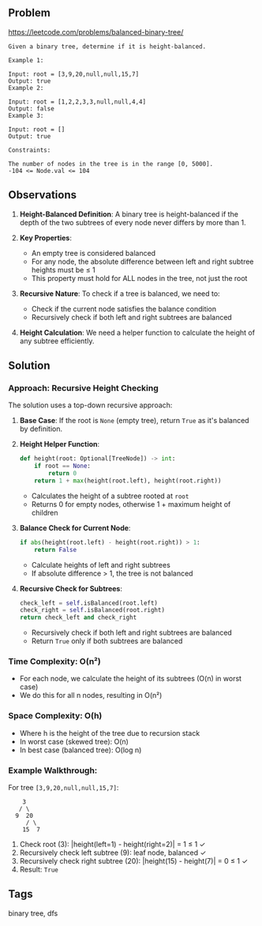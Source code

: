 ## Problem

https://leetcode.com/problems/balanced-binary-tree/

```
Given a binary tree, determine if it is height-balanced.

Example 1:

Input: root = [3,9,20,null,null,15,7]
Output: true
Example 2:

Input: root = [1,2,2,3,3,null,null,4,4]
Output: false
Example 3:

Input: root = []
Output: true

Constraints:

The number of nodes in the tree is in the range [0, 5000].
-104 <= Node.val <= 104
```

## Observations

1. **Height-Balanced Definition**: A binary tree is height-balanced if the depth of the two subtrees of every node never differs by more than 1.

2. **Key Properties**:
   - An empty tree is considered balanced
   - For any node, the absolute difference between left and right subtree heights must be ≤ 1
   - This property must hold for ALL nodes in the tree, not just the root

3. **Recursive Nature**: To check if a tree is balanced, we need to:
   - Check if the current node satisfies the balance condition
   - Recursively check if both left and right subtrees are balanced

4. **Height Calculation**: We need a helper function to calculate the height of any subtree efficiently.

## Solution

### Approach: Recursive Height Checking

The solution uses a top-down recursive approach:

1. **Base Case**: If the root is `None` (empty tree), return `True` as it's balanced by definition.

2. **Height Helper Function**: 
   ```python
   def height(root: Optional[TreeNode]) -> int:
       if root == None:
           return 0
       return 1 + max(height(root.left), height(root.right))
   ```
   - Calculates the height of a subtree rooted at `root`
   - Returns 0 for empty nodes, otherwise 1 + maximum height of children

3. **Balance Check for Current Node**:
   ```python
   if abs(height(root.left) - height(root.right)) > 1:
       return False
   ```
   - Calculate heights of left and right subtrees
   - If absolute difference > 1, the tree is not balanced

4. **Recursive Check for Subtrees**:
   ```python
   check_left = self.isBalanced(root.left)
   check_right = self.isBalanced(root.right)
   return check_left and check_right
   ```
   - Recursively check if both left and right subtrees are balanced
   - Return `True` only if both subtrees are balanced

### Time Complexity: O(n²)
- For each node, we calculate the height of its subtrees (O(n) in worst case)
- We do this for all n nodes, resulting in O(n²)

### Space Complexity: O(h)
- Where h is the height of the tree due to recursion stack
- In worst case (skewed tree): O(n)
- In best case (balanced tree): O(log n)

### Example Walkthrough:
For tree `[3,9,20,null,null,15,7]`:
```
    3
   / \
  9  20
     / \
    15  7
```
1. Check root (3): |height(left=1) - height(right=2)| = 1 ≤ 1 ✓
2. Recursively check left subtree (9): leaf node, balanced ✓
3. Recursively check right subtree (20): |height(15) - height(7)| = 0 ≤ 1 ✓
4. Result: `True`

## Tags

binary tree, dfs
